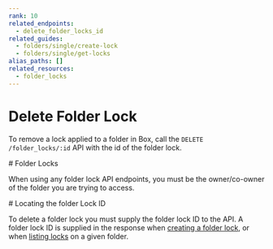 ```yaml
---
rank: 10
related_endpoints:
  - delete_folder_locks_id
related_guides:
  - folders/single/create-lock
  - folders/single/get-locks
alias_paths: []
related_resources:
  - folder_locks
---
```


# Delete Folder Lock

To remove a lock applied to a folder in Box, call the
`DELETE /folder_locks/:id` API with the id of the folder lock.

<Message type='notice'>
  # Folder Locks
  
  When using any folder lock API endpoints, you must be the owner/co-owner of
  the folder you are trying to access.
</Message>

<Samples id='delete_folder_locks_id' />

<Message type='notice'>
  # Locating the folder Lock ID

  To delete a folder lock you must supply the folder lock ID to the API. A
  folder lock ID is supplied in the response when
  [creating a folder lock](g://folders/single/create-lock/), or
  when [listing locks](g://folders/single/get-locks/) on a given folder.
</Message>
